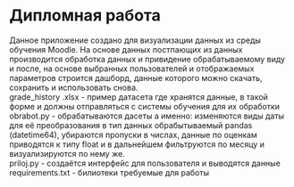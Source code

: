 # Дипломная работа 
Данное приложение создано для визуализации данных из среды обучения Moodle.
На основе данных постпающих из данных производится обработка данных и привидение обрабатываемому виду и после, на основе выбранных пользователей и отображаемых параметров строится дашборд, данные которого можно скачать, сохранить и использовать снова.  
grade_history .xlsx - пример датасета где хранятся данные, в такой форме и должны отправляться с системы обучения для их обработки  
obrabot.py - обрабатываются дасеты а именно: изменяются виды даты для её преобразования в тип данных обрабытываемый pandas (datetime64), убираются пропуски в числах, данные по оценкам приводятся к типу float и в дальнейшем фильтруются по месяцу и визуализируются по нему же.  
priloj.py - создаётся интерфейс для пользователя и выводятся данные  
requirements.txt - билиотеки требуемые для работы 
